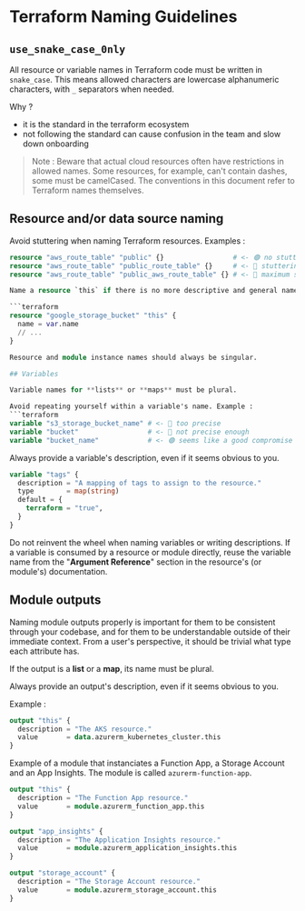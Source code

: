 # Terraform Naming Guidelines

## `use_snake_case_0nly`

All resource or variable names in Terraform code must be written in `snake_case`. 
This means allowed characters are lowercase alphanumeric characters, with `_`
separators when needed.

Why ?
- it is the standard in the terraform ecosystem
- not following the standard can cause confusion in the team and slow down 
  onboarding

> Note : Beware that actual cloud resources often have restrictions in allowed
> names. Some resources, for example, can't contain dashes, some must be
> camelCased. The conventions in this document refer to Terraform names
> themselves.


## Resource and/or data source naming

Avoid stuttering when naming Terraform resources. Examples : 

```terraform
resource "aws_route_table" "public" {}                 # <- 🟢 no stuttering 
resource "aws_route_table" "public_route_table" {}     # <- 🔴 stuttering
resource "aws_route_table" "public_aws_route_table" {} # <- 🔴 maximum stuttering

Name a resource `this` if there is no more descriptive and general name available, or if the resource is part of a module that creates a single resource of this type. For example, in a `terraform-google-bucket` module : 

```terraform
resource "google_storage_bucket" "this" {
  name = var.name
  // ...
}

Resource and module instance names should always be singular.

## Variables

Variable names for **lists** or **maps** must be plural.

Avoid repeating yourself within a variable's name. Example :
```terraform
variable "s3_storage_bucket_name" # <- 🔴 too precise
variable "bucket"                 # <- 🔴 not precise enough
variable "bucket_name"            # <- 🟢 seems like a good compromise
```

Always provide a variable's description, even if it seems obvious to you.

```terraform
variable "tags" {
  description = "A mapping of tags to assign to the resource."
  type        = map(string)
  default = {
    terraform = "true",
  }
}
```

Do not reinvent the wheel when naming variables or writing descriptions. If a
variable is consumed by a resource or module directly, reuse the variable
name from the "**Argument Reference**" section in the resource's (or module's)
documentation.

## Module outputs

Naming module outputs properly is important for them to be consistent through
your codebase, and for them to be understandable outside of their immediate
context. From a user's perspective, it should be trivial what type each
attribute has.

If the output is a **list** or a **map**, its name must be plural.

Always provide an output's description, even if it seems obvious to you.

Example :

```terraform
output "this" {
  description = "The AKS resource."
  value       = data.azurerm_kubernetes_cluster.this
}
```

Example of a module that instanciates a Function App, a Storage Account and an
App Insights. The module is called `azurerm-function-app`.

```terraform
output "this" {
  description = "The Function App resource."
  value       = module.azurerm_function_app.this
}

output "app_insights" {
  description = "The Application Insights resource."
  value       = module.azurerm_application_insights.this
}

output "storage_account" {
  description = "The Storage Account resource."
  value       = module.azurerm_storage_account.this
}
```
